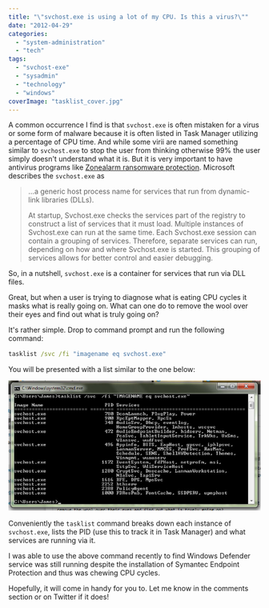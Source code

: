 ```yaml
---
title: "\"svchost.exe is using a lot of my CPU. Is this a virus?\""
date: "2012-04-29"
categories: 
  - "system-administration"
  - "tech"
tags: 
  - "svchost-exe"
  - "sysadmin"
  - "technology"
  - "windows"
coverImage: "tasklist_cover.jpg"
---
```


A common occurrence I find is that ```svchost.exe``` is often mistaken for a virus or some form of malware because it is often listed in Task Manager utilizing a percentage of CPU time. And while some virii are named something similar to ```svchost.exe``` to stop the user from thinking otherwise 99% the user simply doesn't understand what it is. But it is very important to have antivirus programs like [Zonealarm ransomware protection](https://www.zonealarm.com/anti-ransomware/). Microsoft describes the ```svchost.exe``` as

> ...a generic host process name for services that run from dynamic-link libraries (DLLs).
> 
> At startup, Svchost.exe checks the services part of the registry to construct a list of services that it must load. Multiple instances of Svchost.exe can run at the same time. Each Svchost.exe session can contain a grouping of services. Therefore, separate services can run, depending on how and where Svchost.exe is started. This grouping of services allows for better control and easier debugging.

So, in a nutshell, ```svchost.exe``` is a container for services that run via DLL files.

Great, but when a user is trying to diagnose what is eating CPU cycles it masks what is really going on. What can one do to remove the wool over their eyes and find out what is truly going on?

It's rather simple. Drop to command prompt and run the following command:

```cmd
tasklist /svc /fi "imagename eq svchost.exe"
```

You will be presented with a list similar to the one below:

![](images/tasklist.jpg "tasklist command output")

Conveniently the ```tasklist``` command breaks down each instance of ```svchost.exe```, lists the PID (use this to track it in Task Manager) and what services are running via it.

I was able to use the above command recently to find Windows Defender service was still running despite the installation of Symantec Endpoint Protection and thus was chewing CPU cycles.

Hopefully, it will come in handy for you to. Let me know in the comments section or on Twitter if it does!
